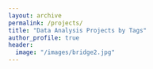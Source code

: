 ```yaml
---
layout: archive
permalink: /projects/
title: "Data Analysis Projects by Tags"
author_profile: true
header:
  image: "/images/bridge2.jpg"
---
```


